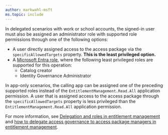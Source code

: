 ```yaml
---
author: markwahl-msft
ms.topic: include
---
```


<!-- Applies to:
- accessPackageCatalog
-->

In delegated scenarios with work or school accounts, the signed-in user must also be assigned an administrator role with supported role permissions through one of the following options:

- A user directly assigned access to the access package via the `specificAllowedTargets` property. **This is the least privileged option.**
- A [Microsoft Entra role](/entra/identity/role-based-access-control/permissions-reference?toc=%2Fgraph%2Ftoc.json), where the following least privileged roles are supported for this operation:
    - Catalog creator
    - Identity Governance Administrator

In app-only scenarios, the calling app can be assigned one of the preceding supported roles instead of the `EntitlementManagement.Read.All` application permission. A user that is assigned access to the access package through the `specificAllowedTargets` property is less privileged than the `EntitlementManagement.Read.All` application permission.

For more information, see [Delegation and roles in entitlement management](/entra/id-governance/entitlement-management-delegate) and [how to delegate access governance to access package managers in entitlement management](/entra/id-governance/entitlement-management-delegate-managers).
